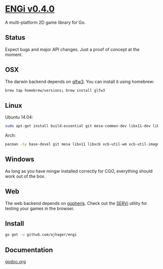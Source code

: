 # [ENGi v0.4.0](http://ajhager.com/engi)

A multi-platform 2D game library for Go.

## Status

Expect bugs and major API changes. Just a proof of concept at the moment.

## OSX

The darwin backend depends on [glfw3](http://github.com/go-gl/glfw). You can install it using homebrew:

```bash
brew tap homebrew/versions; brew install glfw3
```

## Linux

Ubuntu 14.04:

```bash
sudo apt-get install build-essential git mesa-common-dev libx11-dev libx11-xcb-dev libxcb-icccm4-dev libxcb-image0-dev libxcb-randr0-dev libxcb-render-util0-dev libxcb-xkb-dev libfreetype6-dev libbz2-dev
```

Arch:

```bash
pacman -Sy base-devel git mesa libx11 libxcb xcb-util-wm xcb-util-image libxrandr xcb-util-renderutil libxkbcommon-x11 freetype2 bzip2
```

## Windows

As long as you have mingw installed correctly for CGO, everything should work out of the box.

## Web

The web backend depends on [gopherjs](http://github.com/neelance/gopherjs). Check out the [SERVi](http://github.com/ajhager/engi/tree/master/srvi) utility for testing your games in the browser.

## Install

```bash
go get -u github.com/ajhager/engi
```

## Documentation

[godoc.org](http://godoc.org/github.com/ajhager/engi)
